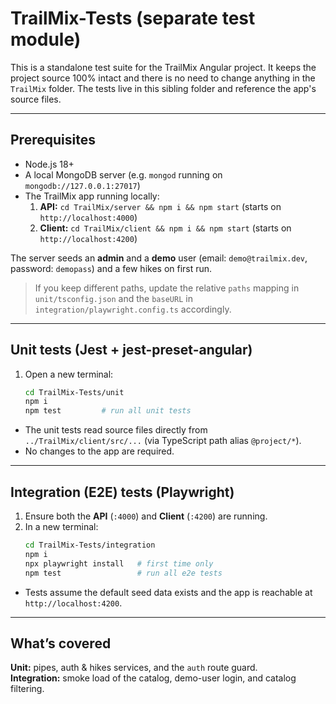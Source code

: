 # TrailMix-Tests (separate test module)

This is a standalone test suite for the TrailMix Angular project. It keeps the project source 100% intact and there is no need to change anything in the `TrailMix` folder. The tests live in this sibling folder and reference the app's source files.


---

## Prerequisites

- Node.js 18+
- A local MongoDB server (e.g. `mongod` running on `mongodb://127.0.0.1:27017`)
- The TrailMix app running locally:
  1. **API:** `cd TrailMix/server && npm i && npm start` (starts on `http://localhost:4000`)
  2. **Client:** `cd TrailMix/client && npm i && npm start` (starts on `http://localhost:4200`)

The server seeds an **admin** and a **demo** user (email: `demo@trailmix.dev`, password: `demopass`) and a few hikes on first run.

> If you keep different paths, update the relative `paths` mapping in `unit/tsconfig.json` and the `baseURL` in `integration/playwright.config.ts` accordingly.

---

## Unit tests (Jest + jest-preset-angular)

1. Open a new terminal:
   ```bash
   cd TrailMix-Tests/unit
   npm i
   npm test         # run all unit tests
   ```

- The unit tests read source files directly from `../TrailMix/client/src/...` (via TypeScript path alias `@project/*`).  
- No changes to the app are required.

---

## Integration (E2E) tests (Playwright)

1. Ensure both the **API** (`:4000`) and **Client** (`:4200`) are running.
2. In a new terminal:
   ```bash
   cd TrailMix-Tests/integration
   npm i
   npx playwright install   # first time only
   npm test                 # run all e2e tests
   ```

- Tests assume the default seed data exists and the app is reachable at `http://localhost:4200`.

---

## What’s covered

**Unit:** pipes, auth & hikes services, and the `auth` route guard.  
**Integration:** smoke load of the catalog, demo-user login, and catalog filtering.
